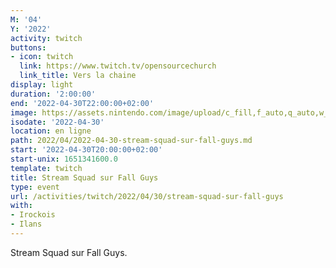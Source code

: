 ```yaml
---
M: '04'
Y: '2022'
activity: twitch
buttons:
- icon: twitch
  link: https://www.twitch.tv/opensourcechurch
  link_title: Vers la chaine
display: light
duration: '2:00:00'
end: '2022-04-30T22:00:00+02:00'
image: https://assets.nintendo.com/image/upload/c_fill,f_auto,q_auto,w_1200/v1/ncom/en_US/games/switch/f/fall-guys-ultimate-knockout-switch/hero
isodate: '2022-04-30'
location: en ligne
path: 2022/04/2022-04-30-stream-squad-sur-fall-guys.md
start: '2022-04-30T20:00:00+02:00'
start-unix: 1651341600.0
template: twitch
title: Stream Squad sur Fall Guys
type: event
url: /activities/twitch/2022/04/30/stream-squad-sur-fall-guys
with:
- Irockois
- Ilans
---
```

Stream Squad sur Fall Guys.